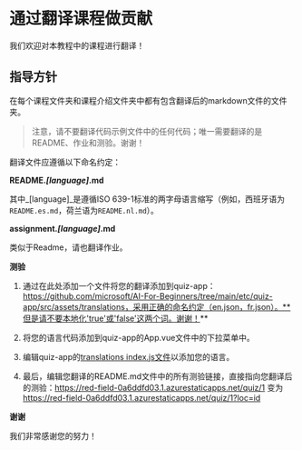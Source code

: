 # 通过翻译课程做贡献

我们欢迎对本教程中的课程进行翻译！

## 指导方针

在每个课程文件夹和课程介绍文件夹中都有包含翻译后的markdown文件的文件夹。

> 注意，请不要翻译代码示例文件中的任何代码；唯一需要翻译的是README、作业和测验。谢谢！

翻译文件应遵循以下命名约定：

**README._[language]_.md**

其中_[language]_是遵循ISO 639-1标准的两字母语言缩写（例如，西班牙语为`README.es.md`，荷兰语为`README.nl.md`）。

**assignment._[language]_.md**

类似于Readme，请也翻译作业。

**测验**

1. 通过在此处添加一个文件将您的翻译添加到quiz-app：https://github.com/microsoft/AI-For-Beginners/tree/main/etc/quiz-app/src/assets/translations，采用正确的命名约定（en.json，fr.json）。**但是请不要本地化'true'或'false'这两个词。谢谢！**

2. 将您的语言代码添加到quiz-app的App.vue文件中的下拉菜单中。

3. 编辑quiz-app的[translations index.js文件](https://github.com/microsoft/AI-For-Beginners/blob/main/etc/quiz-app/src/assets/translations/index.js)以添加您的语言。

4. 最后，编辑您翻译的README.md文件中的所有测验链接，直接指向您翻译后的测验：https://red-field-0a6ddfd03.1.azurestaticapps.net/quiz/1 变为 https://red-field-0a6ddfd03.1.azurestaticapps.net/quiz/1?loc=id

**谢谢**

我们非常感谢您的努力！